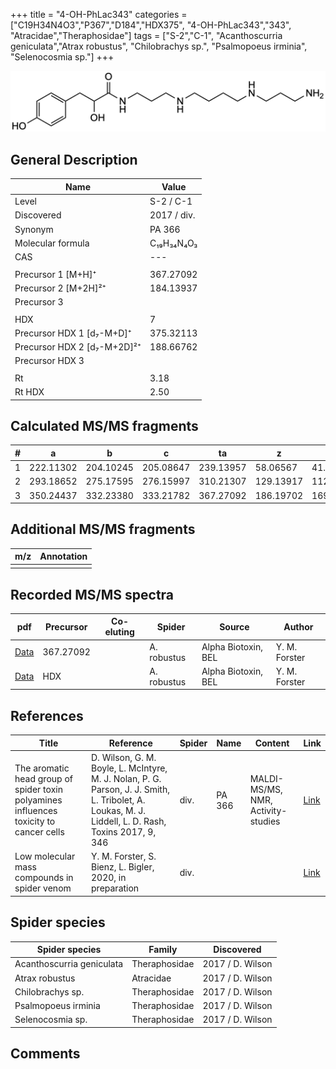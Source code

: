 +++
title = "4-OH-PhLac343"
categories = ["C19H34N4O3","P367","D184","HDX375",
"4-OH-PhLac343","343",
"Atracidae","Theraphosidae"]
tags = ["S-2","C-1",
"Acanthoscurria geniculata","Atrax robustus",
"Chilobrachys sp.",
"Psalmopoeus irminia",
"Selenocosmia sp."]
+++

![](/img/4-OH-PhLac343.png)

## General Description

| Name                        | Value       |
|-----------------------------|-------------|
| Level                       | S-2 / C-1   |
| Discovered                  | 2017 / div. |
| Synonym                     | PA 366      |
| Molecular formula           | C₁₉H₃₄N₄O₃  |
| CAS                         | ---         |
|                             |             |
| Precursor 1 [M+H]⁺          | 367.27092   |
| Precursor 2 [M+2H]²⁺        | 184.13937   |
| Precursor 3                 |             |
|                             |             |
| HDX                         | 7           |
| Precursor HDX 1 [d₇-M+D]⁺   | 375.32113   |
| Precursor HDX 2 [d₇-M+2D]²⁺ | 188.66762   |
| Precursor HDX 3             |             |
|                             |             |
| Rt                          | 3.18            |
| Rt HDX                      | 2.50            |

## Calculated MS/MS fragments

| # | a         | b         | c         | ta        | z         | y         | tz        |
|---|-----------|-----------|-----------|-----------|-----------|-----------|-----------|
| 1 | 222.11302 | 204.10245 | 205.08647 | 239.13957 | 58.06567  | 41.03912  | 75.09222  |
| 2 | 293.18652 | 275.17595 | 276.15997 | 310.21307 | 129.13917 | 112.11262 | 146.16572 |
| 3 | 350.24437 | 332.23380 | 333.21782 | 367.27092 | 186.19702 | 169.17047 | 203.22357 |

## Additional MS/MS fragments

| m/z | Annotation |
|-----|------------|
|     |            |

## Recorded MS/MS spectra

| pdf | Precursor | Co-eluting | Spider | Source | Author |
|-----|-----------|------------|--------|--------|--------|
| [Data](/pdf/A-robustus/367_4-OH-PhLac343_Ar.pdf)   | 367.27092 |            | A. robustus | Alpha Biotoxin, BEL  | Y. M. Forster |
| [Data](/pdf/A-robustus/367_4-OH-PhLac343_Ar_HDX.pdf)   | HDX |            | A. robustus | Alpha Biotoxin, BEL  | Y. M. Forster |

## References

| Title                                                                                  | Reference                                                                                                                                           | Spider | Name   | Content                            | Link                                          |
|----------------------------------------------------------------------------------------|-----------------------------------------------------------------------------------------------------------------------------------------------------|--------|--------|------------------------------------|-----------------------------------------------|
| The aromatic head group of spider toxin polyamines influences toxicity to cancer cells | D. Wilson, G. M. Boyle, L. McIntyre, M. J. Nolan, P. G. Parson, J. J. Smith, L. Tribolet, A. Loukas, M. J. Liddell, L. D. Rash, Toxins 2017, 9, 346 | div.   | PA 366 | MALDI-MS/MS, NMR, Activity-studies | [Link](https://doi.org/10.3390/toxins9110346) |
| Low molecular mass compounds in spider venom      | Y. M. Forster, S. Bienz, L. Bigler, 2020, in preparation          | div.       |   |   | [Link](unknown) |

## Spider species

| Spider species            | Family        | Discovered       |
|---------------------------|---------------|------------------|
| Acanthoscurria geniculata | Theraphosidae | 2017 / D. Wilson |
| Atrax robustus            | Atracidae     | 2017 / D. Wilson |
| Chilobrachys sp.          | Theraphosidae | 2017 / D. Wilson |
| Psalmopoeus irminia       | Theraphosidae | 2017 / D. Wilson |
| Selenocosmia sp.          | Theraphosidae | 2017 / D. Wilson |

## Comments
